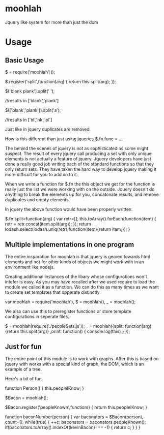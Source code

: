 moohlah
=======

Jquery like system for more than just the dom

Usage
=====

Basic Usage
-----------

$ = require('moohlah')();

$.register('split',function(arg) {
 return this.split(arg);
});

$('blank plank').split(' ');

//results in ['blank','plank']

$(['blank','plank']).split('a');

//results in ['bl','nk','pl']


Just like in jquery duplicates are removed.

How is this different than just using jqueries $.fn.func = ...

The behind the scenes of jquery is not as sophisticated as some might suspect.
The result of every jquery call producing a set with only unique elements is not actually a feature of jquery.  Jquery developers have just done a really good job writing each of the standard functions so that they only return sets.  They have taken the hard way to develop jquery making it more difficult for you to add on to it.

When we write a function for $.fn the this object we get for the function is really just the list we were working with on the outside.  Jquery doesn't do anything to break the elements up for you, concatonate results, and remove duplicates and empty elements.

In jquery the above function would have been properly written:

$.fn.split=function(arg) {
 var retr=[];
 this.toArray().forEach(function(item) {
  retr = retr.concat(item.split(arg));
 });
 return lodash.select(lodash.uniq(retr),function(item){return item;});
}


Multiple implementations in one program
---------------------------------------

The entire insparation for moohlah is that jquery is geared towards html elements and not for other kinds of objects we might work with in an environment like nodejs.

Creating additional instances of the libary whose configurations won't intefer is easy.  As you may have recalled after we used require to load the module we called it as a function. We can do this as many times as we want to create set templates that opperate distinctly.

var moohlah = require('moohlah'),
 $ = moohlah(),
 _ = moohlah();

We also can use this to preregister functions or store template configurations in seperate files.

$ = moohlah(require('./peopleSets.js'));
_ = moohlah({split: function(arg) {return this.split(arg)}
            ,print: function() { console.log(this) }
          });

Just for fun
------------

The entire point of this module is to work with graphs.  After this is based on jquery with works with a special kind of graph, the DOM, which is an example of a tree.

Here's a bit of fun.
          
function Person() {
 this.peopleIKnow;
}

$Bacon = moohlah();

$Bacon.register('peopleKnown',function() {
 return this.peopleIKnow;
}

function baconNumber(person) {
 var baconators = $Bacon(person),
  count=0;
 while(true) {
  ++c;
  baconators = baconators.peopleKnown();
  if(baconators.toArray().indexOf(kevinBacon) !== -1) {
   return c;
  }
 }
}





















